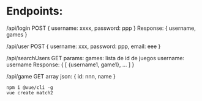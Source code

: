 # Endpoints:

/api/login	POST	{ username: xxxx, password: ppp }
                Response: { username, games }

/api/user	POST	{ username: xxx, password: ppp, email: eee }

/api/searchUsers	GET 	params: 
                                games: lista de id de juegos
                                username: username
                Response: { [ {username1, game1}, ... ] }

/api/game	GET	array json:  { id: nnn, name }




	npm i @vue/cli -g
	vue create match2


